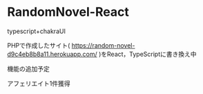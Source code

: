 # RandomNovel-React

typescript+chakraUI

PHPで作成したサイト( https://random-novel-d9c4eb8b8a11.herokuapp.com/ )をReact，TypeScriptに書き換え中

機能の追加予定

アフェリエイト1件獲得
